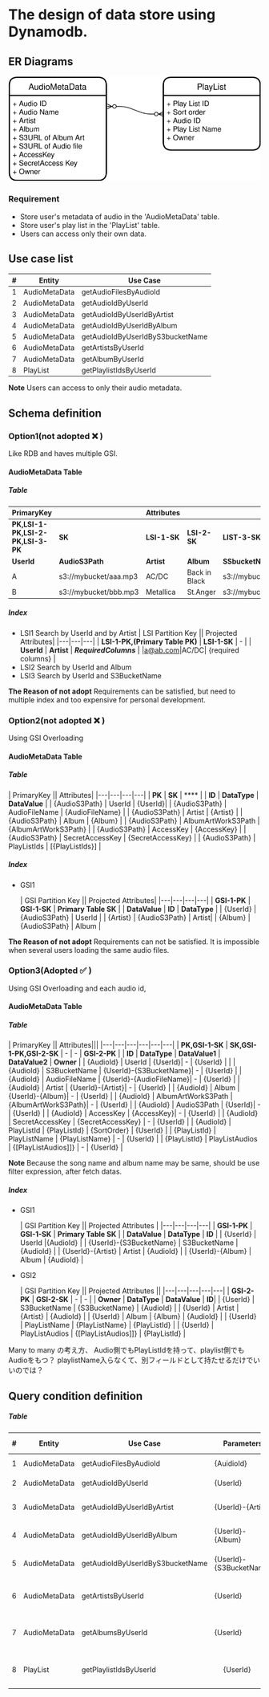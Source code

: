 # The design of data store using Dynamodb.

## ER Diagrams

![ER](./ER-diagrams.drawio.svg)

### Requirement
- Store user's metadata of audio in the 'AudioMetaData' table.
- Store user's play list in the 'PlayList' table.
- Users can access only their own data.

## Use case list
| #   | Entity        | Use Case     |
| --- | ------------- | ------------ |
| 1   | AudioMetaData | getAudioFilesByAudioId |
| 2   | AudioMetaData | getAudioIdByUserId |
| 3   | AudioMetaData | getAudioIdByUserIdByArtist |
| 4   | AudioMetaData | getAudioIdByUserIdByAlbum |
| 5   | AudioMetaData | getAudioIdByUserIdByS3bucketName |
| 6   | AudioMetaData | getArtistsByUserId |
| 7   | AudioMetaData | getAlbumByUserId |
| 8   | PlayList | getPlaylistIdsByUserId |

**Note**
Users can access to only their audio metadata.

## Schema definition
### Option1(not adopted ❌ )
Like RDB and haves multiple GSI.
#### AudioMetaData Table
##### Table
| PrimaryKey || Attributes|||||||
|---|---|---|---|---|---|---|---|---|
| **PK,LSI-1-PK,LSI-2-PK,LSI-3-PK** | **SK** | **LSI-1-SK** | **LSI-2-SK** | **LIST-3-SK** | -| -|- | -|
| **UserId** | **AudioS3Path** | **Artist** | **Album** | **SSbucketName** | **AlbumArtWorkS3Path** | **AudioFileName** | **AccessKey** | **SecretAccessKey** |
| A | s3://mybucket/aaa.mp3 | AC/DC | Back in Black | s3://mybucket/aaa.png | aaa | mybucket | AIJIJIGRXXX | jiAJFIadfgji|
| B | s3://mybucket/bbb.mp3 | Metallica | St.Anger | s3://mybucket/bbb.png | bbb | mybucket | AIJIJIGRYYY | yamARsdfagrea

##### Index
- LSI1
  Search by UserId and by Artist
    | LSI Partition Key || Projected Attributes|
    |---|---|---|
    | **LSI-1-PK,(Primary Table PK)** | **LSI-1-SK** | - |
    | **UserId** | **Artist** | ***RequiredColumns*** |
    |a@ab.com|AC/DC| {required columns} |
- LSI2
  Search by UserId and Album
- LSI3
  Search by UserId and S3BucketName

**The Reason of not adopt**
Requirements can be satisfied,
but need to multiple index and too expensive for personal development.

### Option2(not adopted ❌ )
Using GSI Overloading
#### AudioMetaData Table
##### Table
| PrimaryKey || Attributes|
|---|---|---|---|
| **PK** | **SK** | **** | 
| **ID** | **DataType** | **DataValue** |
| {AudioS3Path} | UserId | {UserId}|
| {AudioS3Path} | AudioFileName | {AudioFileName} |
| {AudioS3Path} | Artist | {Artist} |
| {AudioS3Path} | Album | {Album} |
| {AudioS3Path} | AlbumArtWorkS3Path | {AlbumArtWorkS3Path} |
| {AudioS3Path} | AccessKey | {AccessKey} |
| {AudioS3Path} | SecretAccessKey | {SecretAccessKey} |
| {AudioS3Path} | PlayListIds | [{PlayListIds}] |

##### Index
- GSI1

    | GSI Partition Key || Projected Attributes|
    |---|---|---|---|
    | **GSI-1-PK** | **GSI-1-SK** | **Primary Table SK** | 
    | **DataValue** | **ID** | **DataType** |
    | {UserId} | {AudioS3Path} | UserId |
    | {Artist} | {AudioS3Path} | Artist|
    | {Album} | {AudioS3Path} | Album |

**The Reason of not adopt**
Requirements can not be satisfied.
It is impossible when several users loading the same audio files.


### Option3(Adopted ✅ )
Using GSI Overloading and each audio id,
#### AudioMetaData Table
##### Table
| PrimaryKey || Attributes|||
|---|---|---|---|---|---|
| **PK,GSI-1-SK** | **SK,GSI-1-PK,GSI-2-SK** | - |  - | **GSI-2-PK** | 
| **ID** | **DataType** | **DataValue1** | **DataValue2** | **Owner** |
| {AudioId} | UserId | {UserId}| - | {UserId} | |
| {AudioId} | S3BucketName | {UserId}-{S3BucketName}| - | {UserId} |
| {AudioId} | AudioFileName | {UserId}-{AudioFileName}| - | {UserId} | 
| {AudioId} | Artist | {UserId}-{Artist}| - | {UserId} | 
| {AudioId} | Album | {UserId}-{Album}| - | {UserId} | 
| {AudioId} | AlbumArtWorkS3Path |{AlbumArtWorkS3Path}| - | {UserId} | 
| {AudioId} | AudioS3Path | {UserId}| - | {UserId} | 
| {AudioId} | AccessKey | {AccessKey}| - | {UserId} | 
| {AudioId} | SecretAccessKey | {SecretAccessKey} | - | {UserId} | 
| {AudioId} | PlayListId | {PlayListId} | {SortOrder} | {UserId} | 
| {PlayListId} | PlayListName | {PlayListName} | - | {UserId} | 
| {PlayListId} | PlayListAudios | {[PlayListAudios]]} | - | {UserId} | 

**Note**
Because the song name and album name may be same, 
should be use filter expression, after fetch datas.

##### Index
- GSI1

    | GSI Partition Key || Projected Attributes |
    |---|---|---|---|
    | **GSI-1-PK** | **GSI-1-SK** | **Primary Table SK** | 
    | **DataValue** | **DataType** | **ID** |
    | {UserId} | UserId |{AudioId} | 
    | {UserId}-{S3BucketName} | S3BucketName | {AudioId} | 
    | {UserId}-{Artist} | Artist | {AudioId} | 
    | {UserId}-{Album} | Album | {AudioId} | 

- GSI2

    | GSI Partition Key || Projected Attributes ||
    |---|---|---|---|---|
    | **GSI-2-PK** | **GSI-2-SK** | - | - | 
    | **Owner** |  **DataType** | **DataValue** | **ID**| 
    | {UserId} | S3BucketName | {S3BucketName} | {AudioId} |
    | {UserId} | Artist | {Artist} | {AudioId} |
    | {UserId} | Album | {Album} | {AudioId} |
    | {UserId} | PlayListName | {PlayListName} | {PlayListId} |
    | {UserId} | PlayListAudios | {[PlayListAudios]]} | {PlayListId} |

Many to many の考え方、
Audio側でもPlayListIdを持って、playlist側でもAudioをもつ？
playlistName入らなくて、別フィールドとして持たせるだけでいいのでは？

## Query condition definition

##### Table
| # | Entity | Use Case | Parameters | Table/Index | API & Key Conditions |
|---|---|---|---|---|---|
| 1   | AudioMetaData | getAudioFilesByAudioId | {AuidioId} | Primary Table | Query(ID = :AudioId) |
| 2   | AudioMetaData | getAudioIdByUserId | {UserId} | GSI-1 | Query(DataValue = :UserId) |
| 3   | AudioMetaData | getAudioIdByUserIdByArtist | {UserId}-{Artist} | GSI-1 | Query(DataValue = :{UserId}-{Artist}) |
| 4   | AudioMetaData | getAudioIdByUserIdByAlbum | {UserId}-{Album} | GSI-1 | Query(DataValue = :{UserId}-{Album}) |
| 5   | AudioMetaData | getAudioIdByUserIdByS3bucketName | {UserId}-{S3BucketName}  | GSI-1 | Query(DataValue = :{UserId}-{S3BucketName}) |
| 6   | AudioMetaData | getArtistsByUserId | {UserId} | GSI-2 | Query(Owner = :{UserId} and DataType = 'Artist')|
| 7   | AudioMetaData | getAlbumsByUserId | {UserId} | GSI-2 | Query(Owner = :{UserId} and DataType = 'Album')|
| 8   | PlayList | getPlaylistIdsByUserId |　 {UserId} | GSI-2 | Query(Owner = :{UserId} and DataType = 'PlayListName')|